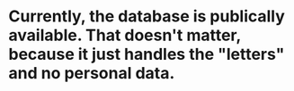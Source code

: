 # Currently, the database is publically available. That doesn't matter, because it just handles the "letters" and no personal data.
